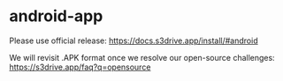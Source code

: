 # android-app

Please use official release: https://docs.s3drive.app/install/#android

We will revisit .APK format once we resolve our open-source challenges: https://s3drive.app/faq?q=opensource
